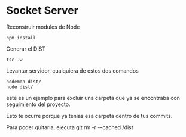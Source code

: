 # Socket Server

Reconstruir modules de Node
```
npm install
```

Generar el DIST
```
tsc -w
```

Levantar servidor, cualquiera de estos dos comandos
```
nodemon dist/
node dist/
```

este es un ejemplo para excluir una carpeta que ya se encontraba con seguimiento del proyecto.

Esto te ocurre porque ya tenias esa carpeta dentro de tus commits.

Para poder quitarla, ejecuta git rm -r --cached /dist